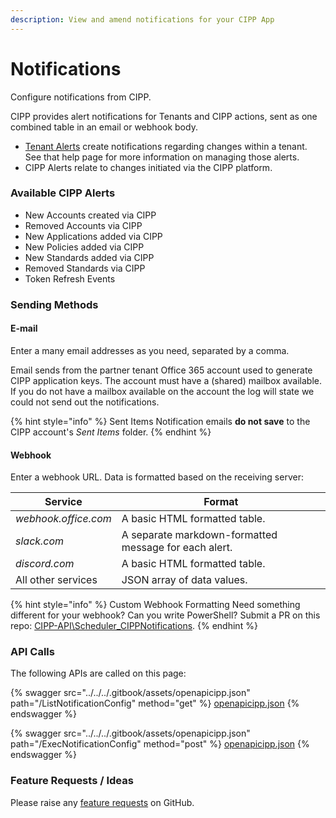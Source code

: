 ```yaml
---
description: View and amend notifications for your CIPP App
---
```


# Notifications

Configure notifications from CIPP.

CIPP provides alert notifications for Tenants and CIPP actions, sent as one combined table in an email or webhook body.

* [Tenant Alerts](https://github.com/KelvinTegelaar/CIPP/blob/website/docs/user/tenantadministration/alerts/README.md) create notifications regarding changes within a tenant. See that help page for more information on managing those alerts.
* CIPP Alerts relate to changes initiated via the CIPP platform.

### Available CIPP Alerts

* New Accounts created via CIPP
* Removed Accounts via CIPP
* New Applications added via CIPP
* New Policies added via CIPP
* New Standards added via CIPP
* Removed Standards via CIPP
* Token Refresh Events

### Sending Methods

#### E-mail

Enter a many email addresses as you need, separated by a comma.

Email sends from the partner tenant Office 365 account used to generate CIPP application keys. The account must have a (shared) mailbox available. If you do not have a mailbox available on the account the log will state we could not send out the notifications.

{% hint style="info" %}
Sent Items Notification emails **do not save** to the CIPP account's _Sent Items_ folder.
{% endhint %}

#### Webhook

Enter a webhook URL. Data is formatted based on the receiving server:

| Service              | Format                                                |
| -------------------- | ----------------------------------------------------- |
| _webhook.office.com_ | A basic HTML formatted table.                         |
| _slack.com_          | A separate markdown-formatted message for each alert. |
| _discord.com_        | A basic HTML formatted table.                         |
| All other services   | JSON array of data values.                            |

{% hint style="info" %}
Custom Webhook Formatting Need something different for your webhook? Can you write PowerShell? Submit a PR on this repo: [CIPP-API\Scheduler\_CIPPNotifications](https://github.com/KelvinTegelaar/CIPP-API/tree/dev/Scheduler\_CIPPNotifications).
{% endhint %}

### API Calls

The following APIs are called on this page:

{% swagger src="../../../.gitbook/assets/openapicipp.json" path="/ListNotificationConfig" method="get" %}
[openapicipp.json](../../../.gitbook/assets/openapicipp.json)
{% endswagger %}

{% swagger src="../../../.gitbook/assets/openapicipp.json" path="/ExecNotificationConfig" method="post" %}
[openapicipp.json](../../../.gitbook/assets/openapicipp.json)
{% endswagger %}

### Feature Requests / Ideas

Please raise any [feature requests](https://github.com/KelvinTegelaar/CIPP/issues/new?assignees=\&labels=enhancement%2Cno-priority\&projects=\&template=feature.yml\&title=%5BFeature+Request%5D%3A+) on GitHub.
